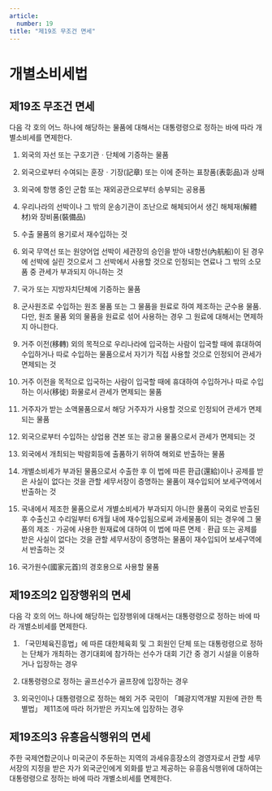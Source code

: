 ```yaml
---
article:
  number: 19
title: "제19조 무조건 면세"
---
```

# 개별소비세법

## 제19조 무조건 면세

다음 각 호의 어느 하나에 해당하는 물품에 대해서는 대통령령으로 정하는 바에 따라 개별소비세를 면제한다.

1. 외국의 자선 또는 구호기관ㆍ단체에 기증하는 물품

2. 외국으로부터 수여되는 훈장ㆍ기장(記章) 또는 이에 준하는 표창품(表彰品)과 상패

3. 외국에 항행 중인 군함 또는 재외공관으로부터 송부되는 공용품

4. 우리나라의 선박이나 그 밖의 운송기관이 조난으로 해체되어서 생긴 해체재(解體材)와 장비품(裝備品)

5. 수출 물품의 용기로서 재수입하는 것

6. 외국 무역선 또는 원양어업 선박이 세관장의 승인을 받아 내항선(內航船)이 된 경우에 선박에 실린 것으로서 그 선박에서 사용할 것으로 인정되는 연료나 그 밖의 소모품 중 관세가 부과되지 아니하는 것

7. 국가 또는 지방자치단체에 기증하는 물품

8. 군사원조로 수입하는 원조 물품 또는 그 물품을 원료로 하여 제조하는 군수용 물품. 다만, 원조 물품 외의 물품을 원료로 섞어 사용하는 경우 그 원료에 대해서는 면제하지 아니한다.

9. 거주 이전(移轉) 외의 목적으로 우리나라에 입국하는 사람이 입국할 때에 휴대하여 수입하거나 따로 수입하는 물품으로서 자기가 직접 사용할 것으로 인정되어 관세가 면제되는 것

10. 거주 이전을 목적으로 입국하는 사람이 입국할 때에 휴대하여 수입하거나 따로 수입하는 이사(移徙) 화물로서 관세가 면제되는 물품

11. 거주자가 받는 소액물품으로서 해당 거주자가 사용할 것으로 인정되어 관세가 면제되는 물품

12. 외국으로부터 수입하는 상업용 견본 또는 광고용 물품으로서 관세가 면제되는 것

13. 외국에서 개최되는 박람회등에 출품하기 위하여 해외로 반출하는 물품

14. 개별소비세가 부과된 물품으로서 수출한 후 이 법에 따른 환급(還給)이나 공제를 받은 사실이 없다는 것을 관할 세무서장이 증명하는 물품이 재수입되어 보세구역에서 반출하는 것

15. 국내에서 제조한 물품으로서 개별소비세가 부과되지 아니한 물품이 국외로 반출된 후 수출신고 수리일부터 6개월 내에 재수입됨으로써 과세물품이 되는 경우에 그 물품의 제조ㆍ가공에 사용한 원재료에 대하여 이 법에 따른 면제ㆍ환급 또는 공제를 받은 사실이 없다는 것을 관할 세무서장이 증명하는 물품이 재수입되어 보세구역에서 반출하는 것

16. 국가원수(國家元首)의 경호용으로 사용할 물품

## 제19조의2 입장행위의 면세

다음 각 호의 어느 하나에 해당하는 입장행위에 대해서는 대통령령으로 정하는 바에 따라 개별소비세를 면제한다.

1. 「국민체육진흥법」에 따른 대한체육회 및 그 회원인 단체 또는 대통령령으로 정하는 단체가 개최하는 경기대회에 참가하는 선수가 대회 기간 중 경기 시설을 이용하거나 입장하는 경우

2. 대통령령으로 정하는 골프선수가 골프장에 입장하는 경우

3. 외국인이나 대통령령으로 정하는 해외 거주 국민이 「폐광지역개발 지원에 관한 특별법」 제11조에 따라 허가받은 카지노에 입장하는 경우

## 제19조의3 유흥음식행위의 면세

주한 국제연합군이나 미국군이 주둔하는 지역의 과세유흥장소의 경영자로서 관할 세무서장의 지정을 받은 자가 외국군인에게 외화를 받고 제공하는 유흥음식행위에 대하여는 대통령령으로 정하는 바에 따라 개별소비세를 면제한다.
